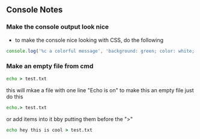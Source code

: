 ## Console Notes

### Make the console output look nice
- to make the console nice looking with CSS, do the following
```js
console.log('%c a colorful message', 'background: green; color: white; display: block;');
```

### Make an empty file from cmd
```cmd
echo > test.txt
```

this will mkae a file with one line "Echo is on"
to make this an empty file just do this
```cmd
echo.> test.txt
```

or add items into it bby putting them before the ">"

```cmd
echo hey this is cool > test.txt
```